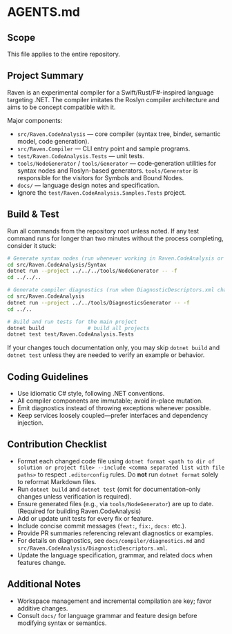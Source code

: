 # AGENTS.md

## Scope
This file applies to the entire repository.

## Project Summary
Raven is an experimental compiler for a Swift/Rust/F#-inspired language targeting .NET. The compiler imitates the Roslyn compiler architecture and aims to be concept compatible with it.

Major components:

- `src/Raven.CodeAnalysis` — core compiler (syntax tree, binder, semantic model, code generation).
- `src/Raven.Compiler` — CLI entry point and sample programs.
- `test/Raven.CodeAnalysis.Tests` — unit tests.
- `tools/NodeGenerator` / `tools/Generator` — code‑generation utilities for syntax nodes and Roslyn-based generators. `tools/Generator` is responsible for the visitors for Symbols and Bound Nodes.
- `docs/` — language design notes and specification.
- Ignore the `test/Raven.CodeAnalysis.Samples.Tests` project.

## Build & Test
Run all commands from the repository root unless noted. If any test command runs for longer than two minutes without the process completing, consider it stuck:

```bash
# Generate syntax nodes (run whenever working in Raven.CodeAnalysis or when Model.xml, Tokens.xaml, and NodeKinds.xml change)
cd src/Raven.CodeAnalysis/Syntax
dotnet run --project ../../../tools/NodeGenerator -- -f
cd ../../..

# Generate compiler diagnostics (run when DiagnosticDescriptors.xml changes)
cd src/Raven.CodeAnalysis
dotnet run --project ../../tools/DiagnosticsGenerator -- -f
cd ../..

# Build and run tests for the main project
dotnet build              # build all projects
dotnet test test/Raven.CodeAnalysis.Tests 
```

If your changes touch documentation only, you may skip `dotnet build` and `dotnet test` unless they are needed to verify an example or behavior.

## Coding Guidelines
* Use idiomatic C# style, following .NET conventions.
* All compiler components are immutable; avoid in-place mutation.
* Emit diagnostics instead of throwing exceptions whenever possible.
* Keep services loosely coupled—prefer interfaces and dependency injection.

## Contribution Checklist
* Format each changed code file using `dotnet format <path to dir of solution or project file> --include <comma separated list with file paths>` to respect `.editorconfig` rules. Do **not** run `dotnet format` solely to reformat Markdown files.
* Run `dotnet build` and `dotnet test` (omit for documentation-only changes unless verification is required).
* Ensure generated files (e.g., via `tools/NodeGenerator`) are up to date. (Required for building Raven.CodeAnalysis)
* Add or update unit tests for every fix or feature.
* Include concise commit messages (`feat:`, `fix:`, `docs:` etc.).
* Provide PR summaries referencing relevant diagnostics or examples.
* For details on diagnostics, see `docs/compiler/diagnostics.md` and `src/Raven.CodeAnalysis/DiagnosticDescriptors.xml`.
* Update the language specification, grammar, and related docs when features change.

## Additional Notes
* Workspace management and incremental compilation are key; favor additive changes.
* Consult `docs/` for language grammar and feature design before modifying syntax or semantics.

